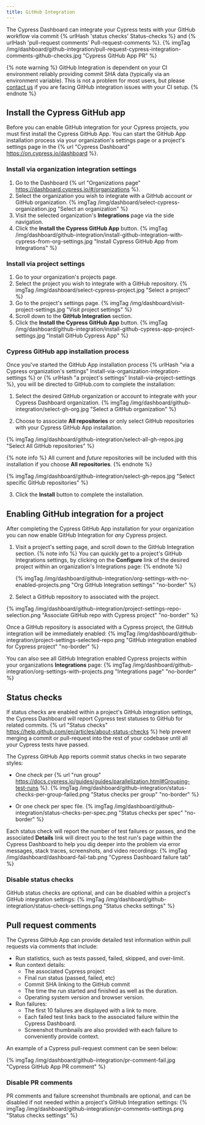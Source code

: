 ```yaml
---
title: GitHub Integration
---
```


The Cypress Dashboard can integrate your Cypress tests with your GitHub workflow via commit {% urlHash 'status checks' Status-checks %} and {% urlHash 'pull-request comments' Pull-request-comments %}.
{% imgTag /img/dashboard/github-integration/pull-request-cypress-integration-comments-github-checks.jpg "Cypress GitHub App PR" %}

{% note warning %}
GitHub Integration is dependent on your CI environment reliably providing commit SHA data (typically via an environment variable). This is not a problem for most users, but please [contact us](mailto:hello@cypress.io) if you are facing GitHub integration issues with your CI setup.
{% endnote %}

## Install the Cypress GitHub app

Before you can enable GitHub integration for your Cypress projects, you must first install the Cypress GitHub App. You can start the GitHub App installation process via your organization's settings page or a project's settings page in the {% url "Cypress Dashboard" https://on.cypress.io/dashboard %}.

### Install via organization integration settings

1. Go to the Dashboard {% url "Organizations page" https://dashboard.cypress.io/#/organizations %}.
2. Select the organization you wish to integrate with a GitHub account or GitHub organization.
  {% imgTag /img/dashboard/select-cypress-organization.jpg "Select an organization" %}
3. Visit the selected organization's **Integrations** page via the side navigation.
4. Click the **Install the Cypress GitHub App** button.
  {% imgTag /img/dashboard/github-integration/install-github-integration-with-cypress-from-org-settings.jpg "Install Cypress GitHub App from Integrations" %}

### Install via project settings

1. Go to your organization's projects page.
2. Select the project you wish to integrate with a GitHub repository.
  {% imgTag /img/dashboard/select-cypress-project.jpg "Select a project" %}
3. Go to the project's settings page.
  {% imgTag /img/dashboard/visit-project-settings.jpg "Visit project settings" %}
4. Scroll down to the **GitHub Integration** section.
5. Click the **Install the Cypress GitHub App** button.
  {% imgTag /img/dashboard/github-integration/install-github-cypress-app-project-settings.jpg "Install GitHub Cypress App" %}

### Cypress GitHub app installation process

Once you've started the GitHub App installation process {% urlHash "via a Cypress organization's settings" Install-via-organization-integration-settings %} or {% urlHash "a project's settings" Install-via-project-settings %}, you will be directed to GitHub.com to complete the installation:

1. Select the desired GitHub organization or account to integrate with your Cypress Dashboard organization.
{% imgTag /img/dashboard/github-integration/select-gh-org.jpg "Select a GitHub organization"  %}

2. Choose to associate **All repositories** or only select GitHub repositories with your Cypress GitHub App installation.

  {% imgTag /img/dashboard/github-integration/select-all-gh-repos.jpg "Select All GitHub repositories" %}

  {% note info %}
  All current and *future* repositories will be included with this installation if you choose **All repositories**.
  {% endnote %}

  {% imgTag /img/dashboard/github-integration/select-gh-repos.jpg "Select specific GitHub repositories" %}

3. Click the **Install** button to complete the installation.

## Enabling GitHub integration for a project

After completing the Cypress GitHub App installation for your organization you can now enable GitHub Integration for *any* Cypress project.

1. Visit a project's setting page, and scroll down to the GitHub Integration section.
    {% note info %}
    You can quickly get to a project's GitHub Integrations settings, by clicking on the **Configure** link of the desired project within an organization's Integrations page:
    {% endnote %}

    {% imgTag /img/dashboard/github-integration/org-settings-with-no-enabled-projects.png "Org GitHub Integration settings" "no-border" %}

2. Select a GitHub repository to associated with the project.

  {% imgTag /img/dashboard/github-integration/project-settings-repo-selection.png "Associate GitHub repo with Cypress project" "no-border" %}

Once a GitHub repository is associated with a Cypress project, the GitHub integration will be immediately enabled:
{% imgTag /img/dashboard/github-integration/project-settings-selected-repo.png "GitHub integration enabled for Cypress project" "no-border" %}

You can also see all GitHub Integration enabled Cypress projects within your organizations **Integrations** page:
{% imgTag /img/dashboard/github-integration/org-settings-with-projects.png "Integrations page" "no-border" %}

## Status checks

If status checks are enabled within a project's GitHub integration settings, the Cypress Dashboard will report Cypress test statuses to GitHub for related commits. {% url "Status checks" https://help.github.com/en/articles/about-status-checks %} help prevent merging a commit or pull-request into the rest of your codebase until all your Cypress tests have passed.

The Cypress GitHub App reports commit status checks in two separate styles:

- One check per {% url "run group" https://docs.cypress.io/guides/guides/parallelization.html#Grouping-test-runs %}.
    {% imgTag /img/dashboard/github-integration/status-checks-per-group-failed.png "Status checks per group" "no-border" %}

- Or one check per spec file.
    {% imgTag /img/dashboard/github-integration/status-checks-per-spec.png "Status checks per spec" "no-border" %}

Each status check will report the number of test failures or passes, and the associated **Details** link will direct you to the test run's page within the Cypress Dashboard to help you dig deeper into the problem via error messages, stack traces, screenshots, and video recordings:
{% imgTag /img/dashboard/dashboard-fail-tab.png "Cypress Dashboard failure tab" %}

### Disable status checks

GitHub status checks are optional, and can be disabled within a project's GitHub integration settings:
{% imgTag /img/dashboard/github-integration/status-check-settings.png "Status checks settings" %}

## Pull request comments

The Cypress GitHub App can provide detailed test information within pull requests via comments that include:

- Run statistics, such as tests passed, failed, skipped, and over-limit.
- Run context details:
  - The associated Cypress project
  - Final run status (passed, failed, etc)
  - Commit SHA linking to the GitHub commit
  - The time the run started and finished as well as the duration.
  - Operating system version and browser version.
- Run failures:
  - The first 10 failures are displayed with a link to more.
  - Each failed test links back to the associated failure within the Cypress Dashboard.
  - Screenshot thumbnails are also provided with each failure to conveniently provide context.

An example of a Cypress pull-request comment can be seen below:

{% imgTag /img/dashboard/github-integration/pr-comment-fail.jpg "Cypress GitHub App PR comment" %}

### Disable PR comments

PR comments and failure screenshot thumbnails are optional, and can be disabled if not needed within a project's GitHub Integration settings:
{% imgTag /img/dashboard/github-integration/pr-comments-settings.png "Status checks settings" %}

